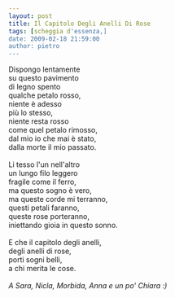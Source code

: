 ```yaml
---
layout: post
title: Il Capitolo Degli Anelli Di Rose
tags: [scheggia d'essenza,]
date: 2009-02-18 21:59:00
author: pietro
---
```

Dispongo lentamente<br/>su questo pavimento<br/>di legno spento<br/>qualche petalo rosso,<br/>niente è adesso<br/>più lo stesso,<br/>niente resta rosso<br/>come quel petalo rimosso,<br/>dal mio io che mai è stato,<br/>dalla morte il mio passato.<br/><br/>Li tesso l'un nell'altro<br/>un lungo filo leggero<br/>fragile come il ferro,<br/>ma questo sogno è vero,<br/>ma queste corde mi terranno,<br/>questi petali faranno,<br/>queste rose porteranno,<br/>iniettando gioia in questo sonno.<br/><br/>E che il capitolo degli anelli,<br/>degli anelli di rose,<br/>porti sogni belli,<br/>a chi merita le cose.<br/><br/><span style="font-style: italic">A Sara, Nicla, Morbida, Anna e un po' Chiara :)</span>
